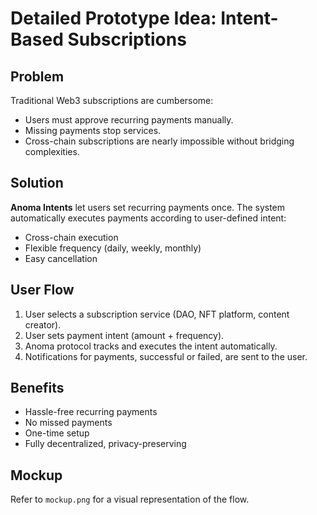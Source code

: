 # Detailed Prototype Idea: Intent-Based Subscriptions

## Problem
Traditional Web3 subscriptions are cumbersome:
- Users must approve recurring payments manually.
- Missing payments stop services.
- Cross-chain subscriptions are nearly impossible without bridging complexities.

## Solution
**Anoma Intents** let users set recurring payments once. The system automatically executes payments according to user-defined intent:
- Cross-chain execution
- Flexible frequency (daily, weekly, monthly)
- Easy cancellation

## User Flow
1. User selects a subscription service (DAO, NFT platform, content creator).  
2. User sets payment intent (amount + frequency).  
3. Anoma protocol tracks and executes the intent automatically.  
4. Notifications for payments, successful or failed, are sent to the user.

## Benefits
- Hassle-free recurring payments
- No missed payments
- One-time setup
- Fully decentralized, privacy-preserving

## Mockup
Refer to `mockup.png` for a visual representation of the flow.
